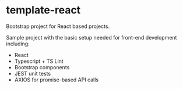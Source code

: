 # template-react
Bootstrap project for React based projects.

Sample project with the basic setup needed for front-end development including:
* React
* Typescript + TS Lint
* Bootstrap components
* JEST unit tests
* AXIOS for promise-based API calls
